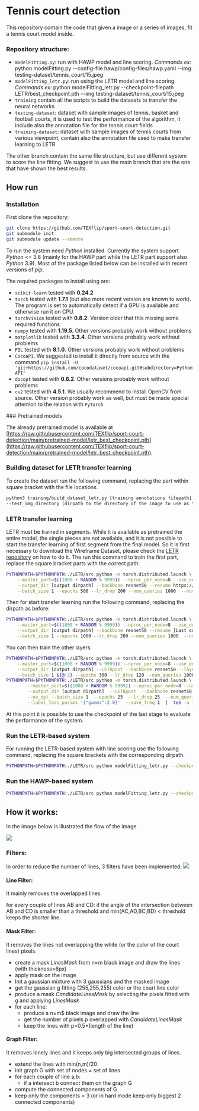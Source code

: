 # Tennis court detection

This repository contain the code that given a image or a series of images, fit a tennis court model inside.

### Repository structure:

* ```modelFitting.py```: run with HAWP model and line scoring. *Commands ex:* python modelFitting.py --config-file hawp/config-files/hawp.yaml --img testing-dataset/tennis_court/15.jpeg
* ```modelFitting_letr.py```: run using the LETR model and line scoring. *Commands ex:* python modelFitting_letr.py --checkpoint-filepath LETR/best_checkpoint.pth --img testing-dataset/tennis_court/15.jpeg
* ```training``` contain all the scripts to build the datasets to transfer the neural networks
* ```testing-dataset```: dataset with sample images of tennis, basket and football courts, it is used to test the performance of the algorithm, it include also the annotation file for the tennis court fields
* ```training-dataset```: dataset with sample images of tennis courts from various viewpoint, contain also the annotation file used to make transfer learning to LETR

The other branch contain the same file structure, but use different system to score the line fitting. We suggest to use the main branch that are the one that have shown the best results.

## How run

### Installation

First clone the repository:
```bash
git clone https://github.com/TEXflip/sport-court-detection.git
git submodule init
git submodule update --remote
```

To run the system need _Python_ installed. Currently the system support _Python_ <= 3.8 (mainly for the HAWP part while the LETR part support also _Python_ 3.9). Most of the package listed below can be installed with recent versions of _pip_.

The required packages to install using are:
- ```scikit-learn``` tested with __0.24.2__
- ```torch``` tested with __1.7.1__ (but also more recent version are known to work). The program is set to automatically detect if a GPU is available and otherwise run it on CPU. 
- ```torchvision``` tested with __0.8.2__. Version older that this missing some required functions
- ```numpy``` tested with __1.19.5__. Other versions probably work without problems
- ```matplotlib``` tested with __3.3.4__. Other versions probably work without problems
- ```PIL``` tested with __8.1.0__. Other versions probably work without problems
- ```CocoAPI```. We suggested to install it directly from source with the command ```pip install -U 'git+https://github.com/cocodataset/cocoapi.git#subdirectory=PythonAPI'```
- ```docopt``` tested with __0.6.2__. Other versions probably work without problems
- ```cv2``` tested with __4.5.1__. We usually recommend to install OpenCV from source. Other version probably work as well, but must be made special attention to the relation with ```PyTorch```

### Pretrained models

The already pretrained model is available at [https://raw.githubusercontent.com/TEXflip/sport-court-detection/main/pretrained-model/letr_best_checkpoint.pth](https://raw.githubusercontent.com/TEXflip/sport-court-detection/main/pretrained-model/letr_best_checkpoint.pth).

### Building dataset for LETR transfer learning

To create the dataset run the following command, replacing the part within square bracket with the file locations.
```bash
python3 training/build_dataset_letr.py [training annotations filepath] [training image directory] [output directroy dirpath] --test_cvat_annotations_filepath [filepath to the testing annotation]
--test_img_directory [dirpath to the directory of the image to use as test]
```

### LETR transfer learning

LETR must be trained in segments. While it is available as pretrained the entire model, the single pieces are not available, and it is not possible to start the transfer learning of first segment from the final model. So it is first necessary to download the Wireframe Dataset, please check the [LETR repository](https://github.com/mlpc-ucsd/LETR) on how to do it.
The run this command to train the first part, replace the square bracket parts with the correct path:

```bash
PYTHONPATH=$PYTHONPATH:./LETR/src python -m torch.distributed.launch \
    --master_port=$((1000 + RANDOM % 9999)) --nproc_per_node=8 --use_env  src/main.py --coco_path [wireframe processed dirpath] \
    --output_dir [output dirpath] --backbone resnet50 --resume https://dl.fbaipublicfiles.com/detr/detr-r50-e632da11.pth \
    --batch_size 1 --epochs 500 --lr_drop 200 --num_queries 1000  --num_gpus 8   --layer1_num 3 | tee -a [output dirpath]/history.txt
```

Then for start transfer learning run the following command, replacing the dirpath as before:
```bash
PYTHONPATH=$PYTHONPATH:./LETR/src python -m torch.distributed.launch \
    --master_port=$((1000 + RANDOM % 9999)) --nproc_per_node=8 --use_env src/main.py --coco_path [tennis court dataset dirpath] \
    --output_dir [output dirpath] --backbone resnet50 --resume [Last output dirpath] \
    --batch_size 1 --epochs 1000 --lr_drop 200 --num_queries 1000  --num_gpus 8   --layer1_num 3 | tee -a [output dirpath]/history.txt
```

You can then train the other layers:
```bash
PYTHONPATH=$PYTHONPATH:./LETR/src python -m torch.distributed.launch \
    --master_port=$((1000 + RANDOM % 9999)) --nproc_per_node=8 --use_env  src/main.py --coco_path [tennis court dataset dirpath] \
    --output_dir [output dirpath] --LETRpost --backbone resnet50 --layer1_frozen --frozen_weights [stage 1 TL checkpoint] --no_opt \
    --batch_size 1 ${@:2} --epochs 300 --lr_drop 120 --num_queries 1000 --num_gpus 8 | tee -a [output dirpath]/history.txt  
PYTHONPATH=$PYTHONPATH:./LETR/src python -m torch.distributed.launch \
        --master_port=$((1000 + RANDOM % 9999)) --nproc_per_node=8 --use_env  src/main.py --coco_path [tennis court dataset dirpath] \
        --output_dir [output dirpath]  --LETRpost  --backbone resnet50  --layer1_frozen  --resume [stage 2 TL checkpoint]  \
        --no_opt --batch_size 1  --epochs 25  --lr_drop 25  --num_queries 1000  --num_gpus 8  --lr 1e-5  --label_loss_func focal_loss \
        --label_loss_params '{"gamma":2.0}'  --save_freq 1  |  tee -a [output dirpath]/history.txt 
```

At this point it is possible to use the checkpoint of the last stage to evaluate the performance of the system.

### Run the LETR-based system

For running the LETR-based system with line scoring use the following command, replacing the square brackets with the corresponding dirpath.

```bash
PYTHONPATH=$PYTHONPATH:./LETR/src python modelFitting_letr.py --checkpoint-filepath [last stage checkpoint filepath] --img [image filepath] --output_path [dirpath where save the result]
```

### Run the HAWP-based system

```bash
PYTHONPATH=$PYTHONPATH:./LETR/src python modelFitting_letr.py --checkpoint-filepath [last stage checkpoint filepath] --img [image filepath] --output_path [dirpath where save the result]
```

## How it works:

In the image below is illustrated the flow of the image

![](./assets/scheme.png)

### Filters:

In order to reduce the number of lines, 3 filters have been implemented:
![](./assets/filters.png)

#### Line Filter:

It mainly removes the overlapped lines.

for every couple of lines AB and CD: if the angle of the intersection between AB and CD is smaller than a threshold and min(AC,AD,BC,BD) < threshold keeps the shorter line.


#### Mask Filter:

It removes the lines not overlapping the white (or the color of the court lines) pixels.

* create a mask *LinesMask* from n×m black image and draw the lines (with thickness=6px)
* apply mask on the image
* Init a gaussian mixture with 3 gaussians and the masked image
* get the gaussian g fitting (255,255,255) color or the court line color
* produce a mask *CandidateLinesMask* by selecting the pixels fitted with g and applying *LinesMask*
* for each line:
    - produce a n×m$ black image and draw the line
    - get the number of pixels p overlapped with *CandidateLinesMask*
    - keep the lines with p>0.5*(length of the line)

#### Graph Filter:

It removes lonely lines and it keeps only big intersected groups of lines.

* extend the lines with min(n,m)/20
* init graph G with set of nodes = set of lines
* for each couple of line a,b:
    - if a intersect b connect them on the graph G
* compute the connected components of G
* keep only the components > 3 (or in hard mode keep only biggest 2 connected components)

